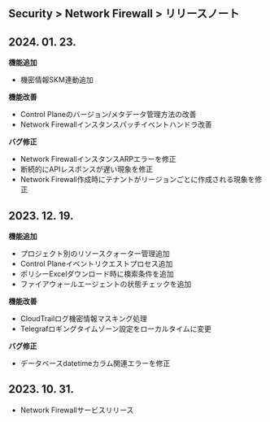 ## Security > Network Firewall > リリースノート

## 2024. 01. 23.
**機能追加**
* 機密情報SKM連動追加

**機能改善**
* Control Planeのバージョン/メタデータ管理方法の改善
* Network Firewallインスタンスパッチイベントハンドラ改善

**バグ修正**
* Network FirewallインスタンスARPエラーを修正
* 断続的にAPIレスポンスが遅い現象を修正
* Network Firewall作成時にテナントがリージョンごとに作成される現象を修正

## 2023. 12. 19.
**機能追加**
* プロジェクト別のリソースクォーター管理追加
* Control Planeイベントリクエストプロセス追加
* ポリシーExcelダウンロード時に検索条件を追加
* ファイアウォールエージェントの状態チェックを追加

**機能改善**
* CloudTrailログ機密情報マスキング処理
* Telegrafロギングタイムゾーン設定をローカルタイムに変更

**バグ修正**
* データベースdatetimeカラム関連エラーを修正

## 2023. 10. 31.
* Network Firewallサービスリリース
